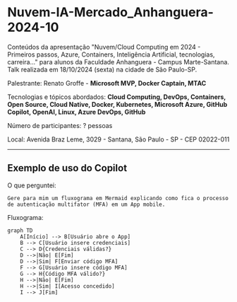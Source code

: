# Nuvem-IA-Mercado_Anhanguera-2024-10

Conteúdos da apresentação "Nuvem/Cloud Computing em 2024 - Primeiros passos, Azure, Containers, Inteligência Artificial, tecnologias, carreira..." para alunos da Faculdade Anhanguera - Campus Marte-Santana. Talk realizada em 18/10/2024 (sexta) na cidade de São Paulo-SP.

Palestrante: Renato Groffe - **Microsoft MVP, Docker Captain, MTAC**

Tecnologias e tópicos abordados: **Cloud Computing, DevOps, Containers, Open Source, Cloud Native, Docker, Kubernetes, Microsoft Azure, GitHub Copilot, OpenAI, Linux, Azure DevOps, GitHub**

Número de participantes: ? pessoas

Local: Avenida Braz Leme, 3029 - Santana, São Paulo - SP - CEP 02022-011

---

## Exemplo de uso do Copilot

O que perguntei:

```
Gere para mim um fluxograma em Mermaid explicando como fica o processo de autenticação multifator (MFA) em um App mobile.
```

Fluxograma:

```mermaid
graph TD
    A[Início] --> B[Usuário abre o App]
    B --> C[Usuário insere credenciais]
    C --> D{Credenciais válidas?}
    D -->|Não| E[Fim]
    D -->|Sim| F[Enviar código MFA]
    F --> G[Usuário insere código MFA]
    G --> H{Código MFA válido?}
    H -->|Não| E[Fim]
    H -->|Sim| I[Acesso concedido]
    I --> J[Fim]
```
